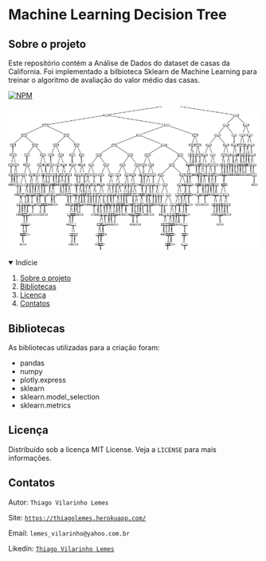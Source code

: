 # Machine Learning Decision Tree

<!-- Sobre o projeto -->
## Sobre o projeto
Este repositório contém a Análise de Dados do dataset de casas da California. Foi implementado a bilbioteca Sklearn de Machine Learning para treinar o algoritmo de avaliação do valor médio das casas.

[![NPM](https://img.shields.io/github/license/tvlemes/machine-learning-decision-tree?style=plastic)](https://github.com/tvlemes/machine-learning-random-forest/blob/main/LICENSE)

![](/images/01.PNG)


<!-- TABLE OF CONTENTS -->
<details open="open">
  <summary>Indície</summary>
  <ol>
    <li>
      <a href="#sobre-o-projeto">Sobre o projeto</a>
    </li>
    <li><a href="#bibliotecas">Bibliotecas</a></li>
    <li><a href="#licença">Licença</a></li>
    <li><a href="#contatos">Contatos</a></li>
  </ol>
</details>



<!-- Bibliotecas -->
## Bibliotecas

As bibliotecas utilizadas para a criação foram:

* pandas
* numpy
* plotly.express
* sklearn
* sklearn.model_selection
* sklearn.metrics

<!-- Licença -->
## Licença

Distribuído sob a licença MIT License. Veja a `LICENSE` para mais informações.

<!-- Contatos -->
## Contatos

Autor: `Thiago Vilarinho Lemes`

Site: [`https://thiagolemes.herokuapp.com/`](https://thiagolemes.herokuapp.com)

Email: `lemes_vilarinho@yahoo.com.br`

Likedin: [`Thiago Vilarinho Lemes`](https://www.linkedin.com/in/thiago-vilarinho-lemes-b1232727/)

